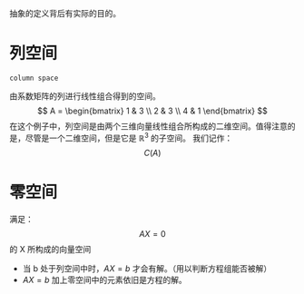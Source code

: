 抽象的定义背后有实际的目的。
# 列空间
	column space
由系数矩阵的列进行线性组合得到的空间。
$$
A = 
\begin{bmatrix}
1 & 3 \\
2 & 3 \\
4 & 1 
\end{bmatrix}
$$
在这个例子中，列空间是由两个三维向量线性组合所构成的二维空间。值得注意的是，尽管是一个二维空间，但是它是 $\mathbb{R}^{3}$ 的子空间。
我们记作：
$$
C(A)
$$
# 零空间
满足：
$$
AX = 0
$$
的 X 所构成的向量空间

- 当 b 处于列空间中时，$AX = b$ 才会有解。（用以判断方程组能否被解）
- $AX = b$ 加上零空间中的元素依旧是方程的解。